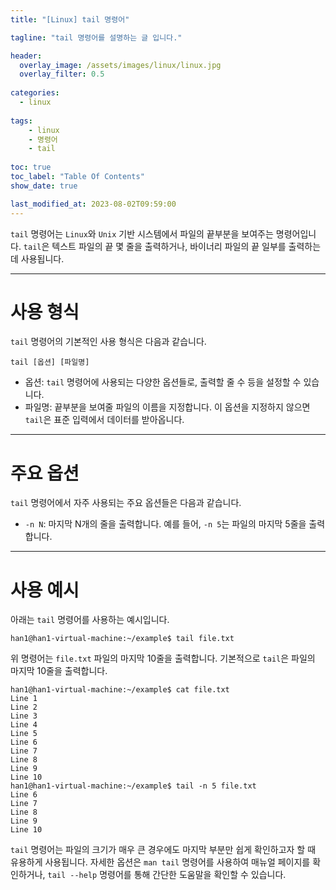 ```yaml
---
title: "[Linux] tail 명령어"

tagline: "tail 명령어를 설명하는 글 입니다."

header:
  overlay_image: /assets/images/linux/linux.jpg
  overlay_filter: 0.5
  
categories:
  - linux
  
tags:
    - linux
    - 명령어
    - tail
    
toc: true
toc_label: "Table Of Contents"
show_date: true

last_modified_at: 2023-08-02T09:59:00
---
```


`tail` 명령어는 `Linux`와 `Unix` 기반 시스템에서 파일의 끝부분을 보여주는 명령어입니다. `tail`은 텍스트 파일의 끝 몇 줄을 출력하거나, 바이너리 파일의 끝 일부를 출력하는데 사용됩니다.

---

# 사용 형식
`tail` 명령어의 기본적인 사용 형식은 다음과 같습니다.
``` shell
tail [옵션] [파일명]
```

- 옵션: `tail` 명령어에 사용되는 다양한 옵션들로, 출력할 줄 수 등을 설정할 수 있습니다.
- 파일명: 끝부분을 보여줄 파일의 이름을 지정합니다. 이 옵션을 지정하지 않으면 `tail`은 표준 입력에서 데이터를 받아옵니다.

---
# 주요 옵션
`tail` 명령어에서 자주 사용되는 주요 옵션들은 다음과 같습니다.

- `-n N`: 마지막 N개의 줄을 출력합니다. 예를 들어, `-n 5`는 파일의 마지막 5줄을 출력합니다.

---
# 사용 예시
아래는 `tail` 명령어를 사용하는 예시입니다.

``` shell
han1@han1-virtual-machine:~/example$ tail file.txt
```
위 명령어는 `file.txt` 파일의 마지막 10줄을 출력합니다. 기본적으로 `tail`은 파일의 마지막 10줄을 출력합니다.


``` shell
han1@han1-virtual-machine:~/example$ cat file.txt 
Line 1
Line 2
Line 3
Line 4
Line 5
Line 6
Line 7
Line 8
Line 9
Line 10
han1@han1-virtual-machine:~/example$ tail -n 5 file.txt 
Line 6
Line 7
Line 8
Line 9
Line 10
```

`tail` 명령어는 파일의 크기가 매우 큰 경우에도 마지막 부분만 쉽게 확인하고자 할 때 유용하게 사용됩니다. 자세한 옵션은 `man tail` 명령어를 사용하여 매뉴얼 페이지를 확인하거나, `tail --help` 명령어를 통해 간단한 도움말을 확인할 수 있습니다.

